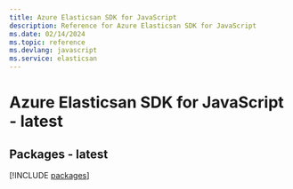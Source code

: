 ```yaml
---
title: Azure Elasticsan SDK for JavaScript
description: Reference for Azure Elasticsan SDK for JavaScript
ms.date: 02/14/2024
ms.topic: reference
ms.devlang: javascript
ms.service: elasticsan
---
```

# Azure Elasticsan SDK for JavaScript - latest
## Packages - latest
[!INCLUDE [packages](elasticsan-index.md)]